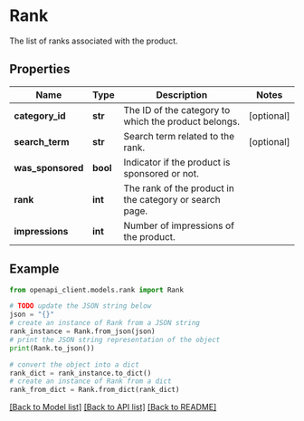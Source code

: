 # Rank

The list of ranks associated with the product.

## Properties

Name | Type | Description | Notes
------------ | ------------- | ------------- | -------------
**category_id** | **str** | The ID of the category to which the product belongs. | [optional] 
**search_term** | **str** | Search term related to the rank. | [optional] 
**was_sponsored** | **bool** | Indicator if the product is sponsored or not. | 
**rank** | **int** | The rank of the product in the category or search page. | 
**impressions** | **int** | Number of impressions of the product. | 

## Example

```python
from openapi_client.models.rank import Rank

# TODO update the JSON string below
json = "{}"
# create an instance of Rank from a JSON string
rank_instance = Rank.from_json(json)
# print the JSON string representation of the object
print(Rank.to_json())

# convert the object into a dict
rank_dict = rank_instance.to_dict()
# create an instance of Rank from a dict
rank_from_dict = Rank.from_dict(rank_dict)
```
[[Back to Model list]](../README.md#documentation-for-models) [[Back to API list]](../README.md#documentation-for-api-endpoints) [[Back to README]](../README.md)


